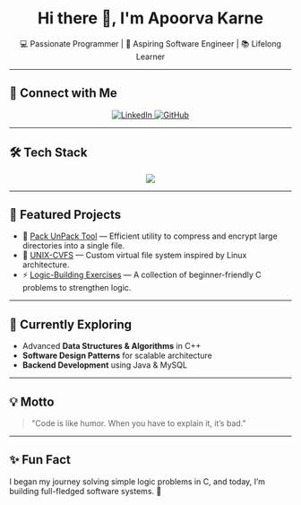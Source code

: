 <h1 align="center"><b>Hi there 👋, I'm Apoorva Karne</b></h1>  

<p align="center">
  💻 Passionate Programmer | 🚀 Aspiring Software Engineer | 📚 Lifelong Learner
</p>

---

## 🔗 Connect with Me
<p align="center">
  <a href="https://www.linkedin.com/in/apoorva-karne/">
    <img src="https://img.shields.io/badge/LinkedIn-Profile-blue?style=for-the-badge&logo=linkedin" alt="LinkedIn"/>
  </a>
  <a href="https://github.com/apoorvakarne">
    <img src="https://img.shields.io/github/followers/apoorvakarne?label=Follow&style=for-the-badge&logo=github" alt="GitHub"/>
  </a>
</p>

---

## 🛠️ Tech Stack
<p align="center">
  <img src="https://skillicons.dev/icons?i=c,cpp,java,mysql,git,github,vscode" />
</p>

---

## 🚀 Featured Projects
- 🔐 [Pack UnPack Tool](https://github.com/atharvaparchure/CtOS-Compresser-and-encrypter) — Efficient utility to compress and encrypt large directories into a single file.  
- 📂 [UNIX-CVFS](https://github.com/atharvaparchure/UNIX-Customized-Virtual-File-System) — Custom virtual file system inspired by Linux architecture.  
- ⚡ [Logic-Building Exercises](https://github.com/atharvaparchure/Logic_Building_assignments) — A collection of beginner-friendly C problems to strengthen logic.  

---

## 📖 Currently Exploring
- Advanced **Data Structures & Algorithms** in C++  
- **Software Design Patterns** for scalable architecture  
- **Backend Development** using Java & MySQL  

---

## 💡 Motto
> "Code is like humor. When you have to explain it, it’s bad."  

---

## ✨ Fun Fact
I began my journey solving simple logic problems in C, and today, I’m building full-fledged software systems. 🚀  

